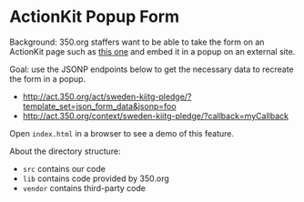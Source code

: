 # ActionKit Popup Form

Background: 350.org staffers want to be able to take the form on an ActionKit page such as [this one](http://act.350.org/signup/sweden-kiitg-pledge/) and embed it in a popup on an external site.

Goal: use the JSONP endpoints below to get the necessary data to recreate the form in a popup.

- http://act.350.org/act/sweden-kiitg-pledge/?template_set=json_form_data&jsonp=foo
- http://act.350.org/context/sweden-kiitg-pledge/?callback=myCallback

Open `index.html` in a browser to see a demo of this feature.

About the directory structure:

- `src` contains our code
- `lib` contains code provided by 350.org
- `vendor` contains third-party code
